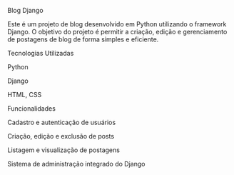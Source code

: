Blog Django

Este é um projeto de blog desenvolvido em Python utilizando o framework Django. O objetivo do projeto é permitir a criação, edição e gerenciamento de postagens de blog de forma simples e eficiente.

Tecnologias Utilizadas

Python

Django

HTML, CSS


Funcionalidades

Cadastro e autenticação de usuários

Criação, edição e exclusão de posts

Listagem e visualização de postagens

Sistema de administração integrado do Django
